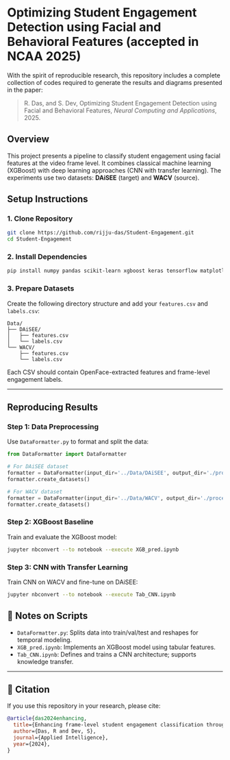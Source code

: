# Optimizing Student Engagement Detection using Facial and Behavioral Features (accepted in NCAA 2025)

With the spirit of reproducible research, this repository includes a complete collection of codes required to generate the results and diagrams presented in the paper:

> R. Das, and S. Dev, Optimizing Student Engagement Detection using Facial and Behavioral Features, *Neural Computing and Applications*, 2025.


## Overview

This project presents a pipeline to classify student engagement using facial features at the video frame level. It combines classical machine learning (XGBoost) with deep learning approaches (CNN with transfer learning). The experiments use two datasets: **DAiSEE** (target) and **WACV** (source).


## Setup Instructions
### 1. Clone Repository

```bash
git clone https://github.com/rijju-das/Student-Engagement.git
cd Student-Engagement
```

### 2. Install Dependencies

```bash
pip install numpy pandas scikit-learn xgboost keras tensorflow matplotlib
```

### 3. Prepare Datasets

Create the following directory structure and add your `features.csv` and `labels.csv`:

```
Data/
├── DAiSEE/
│   ├── features.csv
│   └── labels.csv
└── WACV/
    ├── features.csv
    └── labels.csv
```

Each CSV should contain OpenFace-extracted features and frame-level engagement labels.

---

## Reproducing Results

### Step 1: Data Preprocessing

Use `DataFormatter.py` to format and split the data:

```python
from DataFormatter import DataFormatter

# For DAiSEE dataset
formatter = DataFormatter(input_dir='../Data/DAiSEE', output_dir='./processed/DAiSEE', seq_len=16)
formatter.create_datasets()

# For WACV dataset
formatter = DataFormatter(input_dir='../Data/WACV', output_dir='./processed/WACV', seq_len=16)
formatter.create_datasets()
```

### Step 2: XGBoost Baseline

Train and evaluate the XGBoost model:

```bash
jupyter nbconvert --to notebook --execute XGB_pred.ipynb
```

### Step 3: CNN with Transfer Learning

Train CNN on WACV and fine-tune on DAiSEE:

```bash
jupyter nbconvert --to notebook --execute Tab_CNN.ipynb
```


## 📌 Notes on Scripts

- `DataFormatter.py`: Splits data into train/val/test and reshapes for temporal modeling.
- `XGB_pred.ipynb`: Implements an XGBoost model using tabular features.
- `Tab_CNN.ipynb`: Defines and trains a CNN architecture; supports knowledge transfer.

---

## 📖 Citation

If you use this repository in your research, please cite:

```bibtex
@article{das2024enhancing,
  title={Enhancing frame-level student engagement classification through knowledge transfer techniques},
  author={Das, R and Dev, S},
  journal={Applied Intelligence},
  year={2024},
}
```

